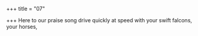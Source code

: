+++
title = "07"

+++
Here to our praise song drive quickly at speed
with your swift falcons, your horses,